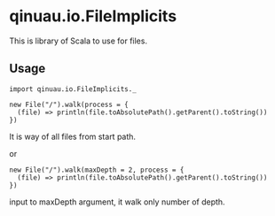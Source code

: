 # qinuau.io.FileImplicits
This is library of Scala to use for files. 
## Usage
    import qinuau.io.FileImplicits._

    new File("/").walk(process = {
      (file) => println(file.toAbsolutePath().getParent().toString())
    })

It is way of all files from start path.

or

    new File("/").walk(maxDepth = 2, process = {
      (file) => println(file.toAbsolutePath().getParent().toString())
    })

input to maxDepth argument, it walk only number of depth. 
